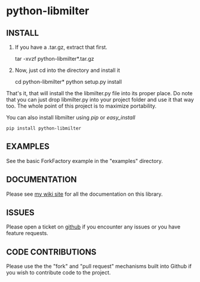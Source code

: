 # python-libmilter #

## INSTALL ##

1. If you have a .tar.gz, extract that first.

    tar -xvzf python-libmilter*.tar.gz

2. Now, just cd into the directory and install it

    cd python-libmilter*
    python setup.py install

That's it, that will install the the libmilter.py file into its proper place.
Do note that you can just drop libmilter.py into your project folder and use it that way too.  The whole point of this project is to maximize portability.

You can also install libmilter using *pip* or *easy_install*

    pip install python-libmilter

## EXAMPLES ##
See the basic ForkFactory example in the "examples" directory.

## DOCUMENTATION ##

Please see [my wiki site](http://stuffivelearned.org/doku.php?id=programming:python:python-libmilter) for all the documentation on this library.

## ISSUES ##
Please open a ticket on [github](https://github.com/crustymonkey/python-libmilter) if you encounter any issues or you have feature requests.

## CODE CONTRIBUTIONS ##
Please use the the "fork" and "pull request" mechanisms built into Github if
you wish to contribute code to the project.
